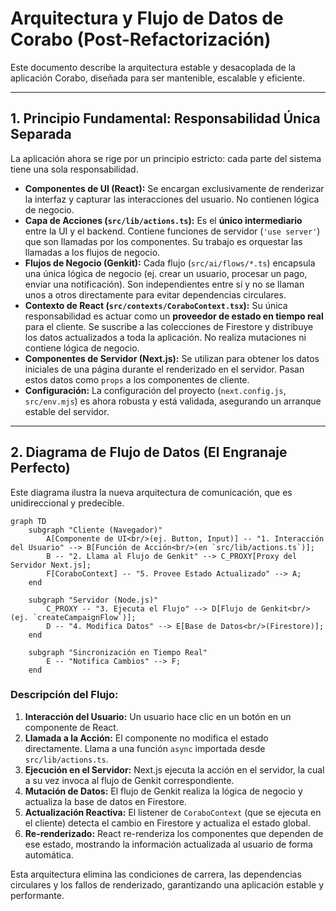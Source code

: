 
# Arquitectura y Flujo de Datos de Corabo (Post-Refactorización)

Este documento describe la arquitectura estable y desacoplada de la aplicación Corabo, diseñada para ser mantenible, escalable y eficiente.

---

## 1. Principio Fundamental: Responsabilidad Única Separada

La aplicación ahora se rige por un principio estricto: cada parte del sistema tiene una sola responsabilidad.

-   **Componentes de UI (React):** Se encargan exclusivamente de renderizar la interfaz y capturar las interacciones del usuario. No contienen lógica de negocio.
-   **Capa de Acciones (`src/lib/actions.ts`):** Es el **único intermediario** entre la UI y el backend. Contiene funciones de servidor (`'use server'`) que son llamadas por los componentes. Su trabajo es orquestar las llamadas a los flujos de negocio.
-   **Flujos de Negocio (Genkit):** Cada flujo (`src/ai/flows/*.ts`) encapsula una única lógica de negocio (ej. crear un usuario, procesar un pago, enviar una notificación). Son independientes entre sí y no se llaman unos a otros directamente para evitar dependencias circulares.
-   **Contexto de React (`src/contexts/CoraboContext.tsx`):** Su única responsabilidad es actuar como un **proveedor de estado en tiempo real** para el cliente. Se suscribe a las colecciones de Firestore y distribuye los datos actualizados a toda la aplicación. No realiza mutaciones ni contiene lógica de negocio.
-   **Componentes de Servidor (Next.js):** Se utilizan para obtener los datos iniciales de una página durante el renderizado en el servidor. Pasan estos datos como `props` a los componentes de cliente.
-   **Configuración:** La configuración del proyecto (`next.config.js`, `src/env.mjs`) es ahora robusta y está validada, asegurando un arranque estable del servidor.

---

## 2. Diagrama de Flujo de Datos (El Engranaje Perfecto)

Este diagrama ilustra la nueva arquitectura de comunicación, que es unidireccional y predecible.

```mermaid
graph TD
    subgraph "Cliente (Navegador)"
        A[Componente de UI<br/>(ej. Button, Input)] -- "1. Interacción del Usuario" --> B[Función de Acción<br/>(en `src/lib/actions.ts`)];
        B -- "2. Llama al Flujo de Genkit" --> C_PROXY[Proxy del Servidor Next.js];
        F[CoraboContext] -- "5. Provee Estado Actualizado" --> A;
    end

    subgraph "Servidor (Node.js)"
        C_PROXY -- "3. Ejecuta el Flujo" --> D[Flujo de Genkit<br/>(ej. `createCampaignFlow`)];
        D -- "4. Modifica Datos" --> E[Base de Datos<br/>(Firestore)];
    end

    subgraph "Sincronización en Tiempo Real"
        E -- "Notifica Cambios" --> F;
    end
```

### Descripción del Flujo:

1.  **Interacción del Usuario:** Un usuario hace clic en un botón en un componente de React.
2.  **Llamada a la Acción:** El componente no modifica el estado directamente. Llama a una función `async` importada desde `src/lib/actions.ts`.
3.  **Ejecución en el Servidor:** Next.js ejecuta la acción en el servidor, la cual a su vez invoca al flujo de Genkit correspondiente.
4.  **Mutación de Datos:** El flujo de Genkit realiza la lógica de negocio y actualiza la base de datos en Firestore.
5.  **Actualización Reactiva:** El listener de `CoraboContext` (que se ejecuta en el cliente) detecta el cambio en Firestore y actualiza el estado global.
6.  **Re-renderizado:** React re-renderiza los componentes que dependen de ese estado, mostrando la información actualizada al usuario de forma automática.

Esta arquitectura elimina las condiciones de carrera, las dependencias circulares y los fallos de renderizado, garantizando una aplicación estable y performante.
